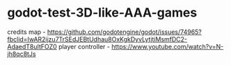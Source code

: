 # godot-test-3D-like-AAA-games
credits
map - https://github.com/godotengine/godot/issues/74965?fbclid=IwAR2ijzu7TrSEdJEBtUdhau8OxKgkDyvLytjtiMsmfDC2-AdaedT8uItFOZ0
player controller - https://www.youtube.com/watch?v=N-jh8qc8tJs
